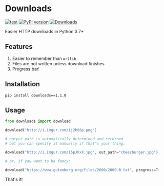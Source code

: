 # Downloads

[![test](https://github.com/audy/downloads/workflows/test/badge.svg)](https://github.com/audy/downloads/actions?query=workflow%3Atest)
[![PyPI version](https://badge.fury.io/py/downloads.svg)](https://pypi.org/project/downloads/)
[![Downloads](https://pepy.tech/badge/downloads/month)](https://pepy.tech/project/downloads)

Easier HTTP downloads in Python 3.7+

## Features

1. Easier to remember than `urllib`
2. Files are not written unless download finishes
3. Progress bar!

## Installation

```
pip install downloads==1.1.0
```

## Usage

```python
from downloads import download

download("http://i.imgur.com/ij2h06p.png")

# output path is automatically determined and returned
# but you can specify it manually if that"s your thing:

download("http://i.imgur.com/i5pJRxX.jpg", out_path="cheezburger.jpg")

# or, if you want to be fancy:

download("https://www.gutenberg.org/files/2600/2600-0.txt", progress=True)
```

That's it!

